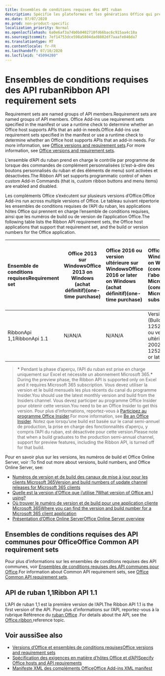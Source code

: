 ```yaml
---
title: Ensembles de conditions requises des API ruban
description: Spécifie les plateformes et les générations Office qui prennent en charge les API Dynamic Ribbon.
ms.date: 07/07/2020
ms.prod: non-product-specific
localization_priority: Normal
ms.openlocfilehash: 6a0e6af3a74b0b0402710fd66bac6c915aa4c18a
ms.sourcegitcommit: 7ef14753dce598a5804dad8802df7aaafe046da7
ms.translationtype: MT
ms.contentlocale: fr-FR
ms.lasthandoff: 07/10/2020
ms.locfileid: "45094280"
---
```

# <a name="ribbon-api-requirement-sets"></a><span data-ttu-id="ece55-103">Ensembles de conditions requises des API ruban</span><span class="sxs-lookup"><span data-stu-id="ece55-103">Ribbon API requirement sets</span></span>

<span data-ttu-id="ece55-104">Requirement sets are named groups of API members.</span><span class="sxs-lookup"><span data-stu-id="ece55-104">Requirement sets are named groups of API members.</span></span> <span data-ttu-id="ece55-105">Office Add-ins use requirement sets specified in the manifest or use a runtime check to determine whether an Office host supports APIs that an add-in needs.</span><span class="sxs-lookup"><span data-stu-id="ece55-105">Office Add-ins use requirement sets specified in the manifest or use a runtime check to determine whether an Office host supports APIs that an add-in needs.</span></span> <span data-ttu-id="ece55-106">For more information, see [Office versions and requirement sets](/office/dev/add-ins/develop/office-versions-and-requirement-sets).</span><span class="sxs-lookup"><span data-stu-id="ece55-106">For more information, see [Office versions and requirement sets](/office/dev/add-ins/develop/office-versions-and-requirement-sets).</span></span>

<span data-ttu-id="ece55-107">L’ensemble d’API du ruban prend en charge le contrôle par programme de lorsque des commandes de complément personnalisées (c’est-à-dire des boutons personnalisés du ruban et des éléments de menu) sont activées et désactivées.</span><span class="sxs-lookup"><span data-stu-id="ece55-107">The Ribbon API set supports programmatic control of when custom Add-in Commands (that is, custom ribbon buttons and menu items) are enabled and disabled.</span></span>

<span data-ttu-id="ece55-108">Les compléments Office s’exécutent sur plusieurs versions d’Office.</span><span class="sxs-lookup"><span data-stu-id="ece55-108">Office Add-ins run across multiple versions of Office.</span></span> <span data-ttu-id="ece55-109">Le tableau suivant répertorie les ensembles de conditions requises de l’API du ruban, les applications hôtes Office qui prennent en charge l’ensemble de conditions requises, ainsi que les numéros de build ou de version de l’application Office.</span><span class="sxs-lookup"><span data-stu-id="ece55-109">The following table lists the Ribbon API requirement sets, the Office host applications that support that requirement set, and the build or version numbers for the Office application.</span></span>

|  <span data-ttu-id="ece55-110">Ensemble de conditions requises</span><span class="sxs-lookup"><span data-stu-id="ece55-110">Requirement set</span></span>  | <span data-ttu-id="ece55-111">Office 2013 sur Windows</span><span class="sxs-lookup"><span data-stu-id="ece55-111">Office 2013 on Windows</span></span><br><span data-ttu-id="ece55-112">(achat définitif)</span><span class="sxs-lookup"><span data-stu-id="ece55-112">(one-time purchase)</span></span> | <span data-ttu-id="ece55-113">Office 2016 ou version ultérieure sur Windows</span><span class="sxs-lookup"><span data-stu-id="ece55-113">Office 2016 or later on Windows</span></span><br><span data-ttu-id="ece55-114">(achat définitif)</span><span class="sxs-lookup"><span data-stu-id="ece55-114">(one-time purchase)</span></span>   | <span data-ttu-id="ece55-115">Office pour Windows\*</span><span class="sxs-lookup"><span data-stu-id="ece55-115">Office on Windows\*</span></span><br><span data-ttu-id="ece55-116">(connecté à l’abonnement Microsoft 365)</span><span class="sxs-lookup"><span data-stu-id="ece55-116">(connected to Microsoft 365 subscription)</span></span> |  <span data-ttu-id="ece55-117">Office sur iPad</span><span class="sxs-lookup"><span data-stu-id="ece55-117">Office on iPad</span></span><br><span data-ttu-id="ece55-118">(connecté à l’abonnement Microsoft 365)</span><span class="sxs-lookup"><span data-stu-id="ece55-118">(connected to Microsoft 365 subscription)</span></span>  |  <span data-ttu-id="ece55-119">Office sur Mac\*</span><span class="sxs-lookup"><span data-stu-id="ece55-119">Office on Mac\*</span></span><br><span data-ttu-id="ece55-120">(connecté à l’abonnement Microsoft 365)</span><span class="sxs-lookup"><span data-stu-id="ece55-120">(connected to Microsoft 365 subscription)</span></span>  | <span data-ttu-id="ece55-121">Office sur le web\*</span><span class="sxs-lookup"><span data-stu-id="ece55-121">Office on the web\*</span></span>  |  <span data-ttu-id="ece55-122">Office Online Server</span><span class="sxs-lookup"><span data-stu-id="ece55-122">Office Online Server</span></span>  |
|:-----|-----|:-----|:-----|:-----|:-----|:-----|:-----|
| <span data-ttu-id="ece55-123">RibbonApi 1,1</span><span class="sxs-lookup"><span data-stu-id="ece55-123">RibbonApi 1.1</span></span>  | <span data-ttu-id="ece55-124">N/A</span><span class="sxs-lookup"><span data-stu-id="ece55-124">N/A</span></span> | <span data-ttu-id="ece55-125">N/A</span><span class="sxs-lookup"><span data-stu-id="ece55-125">N/A</span></span> | <span data-ttu-id="ece55-126">Version 2002 (Build 12527,20264) ou version ultérieure</span><span class="sxs-lookup"><span data-stu-id="ece55-126">Version 2002 (Build 12527.20264) or later</span></span> | <span data-ttu-id="ece55-127">16,38 ou version ultérieure</span><span class="sxs-lookup"><span data-stu-id="ece55-127">16.38 or later</span></span> | <span data-ttu-id="ece55-128">S/O</span><span class="sxs-lookup"><span data-stu-id="ece55-128">N/A</span></span> | <span data-ttu-id="ece55-129">Février 2020</span><span class="sxs-lookup"><span data-stu-id="ece55-129">February 2020</span></span> | <span data-ttu-id="ece55-130">S/O</span><span class="sxs-lookup"><span data-stu-id="ece55-130">N/A</span></span>|

> <span data-ttu-id="ece55-131">**&#42;** Pendant la phase d’aperçu, l’API du ruban est prise en charge uniquement sur Excel et nécessite un abonnement Microsoft 365.</span><span class="sxs-lookup"><span data-stu-id="ece55-131">**&#42;** During the preview phase, the Ribbon API is supported only on Excel and it requires Microsoft 365 subscription.</span></span> <span data-ttu-id="ece55-132">Vous devez utiliser la version et le build mensuels les plus récents du canal du programme Insider.</span><span class="sxs-lookup"><span data-stu-id="ece55-132">You should use the latest monthly version and build from the Insiders channel.</span></span> <span data-ttu-id="ece55-133">Vous devez participer au programme Office Insider pour obtenir cette version.</span><span class="sxs-lookup"><span data-stu-id="ece55-133">You need to be an Office Insider to get this version.</span></span> <span data-ttu-id="ece55-134">Pour plus d’informations, reportez-vous à [Participez au programme Office Insider](https://products.office.com/office-insider?tab=tab-1).</span><span class="sxs-lookup"><span data-stu-id="ece55-134">For more information, see [Be an Office Insider](https://products.office.com/office-insider?tab=tab-1).</span></span> <span data-ttu-id="ece55-135">Notez que lorsqu’une build est basée sur le canal semi-annuel de production, la prise en charge des fonctionnalités d’aperçu, y compris l’API du ruban, est désactivée pour cette version.</span><span class="sxs-lookup"><span data-stu-id="ece55-135">Please note that when a build graduates to the production semi-annual channel, support for preview features, including the Ribbon API, is turned off for that build.</span></span>

<span data-ttu-id="ece55-136">Pour en savoir plus sur les versions, les numéros de build et Office Online Server, voir :</span><span class="sxs-lookup"><span data-stu-id="ece55-136">To find out more about versions, build numbers, and Office Online Server, see:</span></span>

- [<span data-ttu-id="ece55-137">Numéros de version et de build des canaux de mise à jour pour les clients Microsoft 365</span><span class="sxs-lookup"><span data-stu-id="ece55-137">Version and build numbers of update channel releases for Microsoft 365 clients</span></span>](https://support.office.com/article/version-and-build-numbers-of-update-channel-releases-ae942449-1fca-4484-898b-a933ea23def7)
- [<span data-ttu-id="ece55-138">Quelle est la version d’Office que j’utilise ?</span><span class="sxs-lookup"><span data-stu-id="ece55-138">What version of Office am I using?</span></span>](https://support.office.com/article/What-version-of-Office-am-I-using-932788b8-a3ce-44bf-bb09-e334518b8b19)
- [<span data-ttu-id="ece55-139">Où trouver le numéro de version et de build pour une application cliente Microsoft 365</span><span class="sxs-lookup"><span data-stu-id="ece55-139">Where you can find the version and build number for a Microsoft 365 client application</span></span>](https://support.office.com/article/version-and-build-numbers-of-update-channel-releases-ae942449-1fca-4484-898b-a933ea23def7)
- [<span data-ttu-id="ece55-140">Présentation d’Office Online Server</span><span class="sxs-lookup"><span data-stu-id="ece55-140">Office Online Server overview</span></span>](/officeonlineserver/office-online-server-overview)

## <a name="office-common-api-requirement-sets"></a><span data-ttu-id="ece55-141">Ensembles de conditions requises des API communes pour Office</span><span class="sxs-lookup"><span data-stu-id="ece55-141">Office Common API requirement sets</span></span>

<span data-ttu-id="ece55-142">Pour plus d’informations sur les ensembles de conditions requises des API communes, voir [Ensembles de conditions requises des API communes pour Office](office-add-in-requirement-sets.md).</span><span class="sxs-lookup"><span data-stu-id="ece55-142">For information about Common API requirement sets, see [Office Common API requirement sets](office-add-in-requirement-sets.md).</span></span>

## <a name="ribbon-api-11"></a><span data-ttu-id="ece55-143">API de ruban 1,1</span><span class="sxs-lookup"><span data-stu-id="ece55-143">Ribbon API 1.1</span></span>

<span data-ttu-id="ece55-144">L’API de ruban 1,1 est la première version de l’API.</span><span class="sxs-lookup"><span data-stu-id="ece55-144">The Ribbon API 1.1 is the first version of the API.</span></span> <span data-ttu-id="ece55-145">Pour plus d’informations sur l’API, reportez-vous à la rubrique Référence du [ruban Office](/javascript/api/office/office.ribbon) .</span><span class="sxs-lookup"><span data-stu-id="ece55-145">For details about the API, see the [Office.ribbon ](/javascript/api/office/office.ribbon) reference topic.</span></span>

## <a name="see-also"></a><span data-ttu-id="ece55-146">Voir aussi</span><span class="sxs-lookup"><span data-stu-id="ece55-146">See also</span></span>

- [<span data-ttu-id="ece55-147">Versions d’Office et ensembles de conditions requises</span><span class="sxs-lookup"><span data-stu-id="ece55-147">Office versions and requirement sets</span></span>](/office/dev/add-ins/develop/office-versions-and-requirement-sets)
- [<span data-ttu-id="ece55-148">Spécification des exigences en matière d’hôtes Office et d’API</span><span class="sxs-lookup"><span data-stu-id="ece55-148">Specify Office hosts and API requirements</span></span>](/office/dev/add-ins/develop/specify-office-hosts-and-api-requirements)
- [<span data-ttu-id="ece55-149">Manifeste XML des compléments Office</span><span class="sxs-lookup"><span data-stu-id="ece55-149">Office Add-ins XML manifest</span></span>](/office/dev/add-ins/develop/add-in-manifests)
